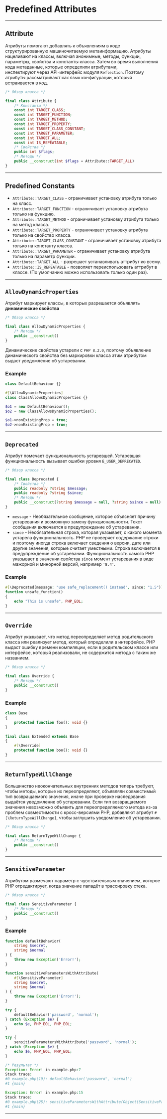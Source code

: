 # Predefined Attributes
***
## Attribute
Атрибуты помогают добавлять к объявлениям в коде структурированную машиночитаемую метаинформацию. Атрибуты нацеливают на классы, включая анонимные, методы, функции, параметры, свойства и константы класса. Затем во время выполнения кода метаданные, которые определили атрибутами, инспектируют через API-интерфейс модуля `Reflection`. Поэтому атрибуты рассматривают как язык конфигурации, который встраивается в код.
```php
/* Обзор класса */

final class Attribute {
	/* Константы */
	const int TARGET_CLASS;
	const int TARGET_FUNCTION;
	const int TARGET_METHOD;
	const int TARGET_PROPERTY;
	const int TARGET_CLASS_CONSTANT;
	const int TARGET_PARAMETER;
	const int TARGET_ALL;
	const int IS_REPEATABLE;
	/* Свойства */
	public int $flags;
	/* Методы */
	public __construct(int $flags = Attribute::TARGET_ALL)
}
```
***
## Predefined Constants
- `Attribute::TARGET_CLASS` - ограничивает установку атрибута только на класс.
- `Attribute::TARGET_FUNCTION` - ограничивает установку атрибута только на функцию.
- `Attribute::TARGET_METHOD` - ограничивает установку атрибута только на метод класса.
- `Attribute::TARGET_PROPERTY` - ограничивает установку атрибута только на свойство класса.
- `Attribute::TARGET_CLASS_CONSTANT` - ограничивает установку атрибута только на константу класса.
- `Attribute::TARGET_PARAMETER` - ограничивает установку атрибута только на параметр функции.
- `Attribute::TARGET_ALL` - разрешает устанавливать аттрибут ко всему.
- `Attribute::IS_REPEATABLE` - позволяет переиспользовать аттрибут в классе. (По умолчанию можно использовать только один раз).
***
## `AllowDynamicProperties`
Атрибут маркирует классы, в которых разрешается объявлять **динамические свойства**
```php
/* Обзор класса */

final class AllowDynamicProperties {
	/* Методы */
	public __construct()
}
```
Динамические свойства устарели с `PHP 8.2.0`, поэтому объявление динамического свойства без маркировки класса этим атрибутом выдаст уведомление об устаревании.
### Example
```php
class DefaultBehaviour {}

#[\AllowDynamicProperties]
class ClassAllowsDynamicProperties {}

$o1 = new DefaultBehaviour();
$o2 = new ClassAllowsDynamicProperties();

$o1->nonExistingProp = true;
$o2->nonExistingProp = true;
```
***
## `Deprecated`
Атрибут помечает функциональность устаревшей. Устаревшая функциональность вызывает ошибки уровня `E_USER_DEPRECATED`.
```php
/* Обзор класса */

final class Deprecated {
	/* Свойства */
	public readonly ?string $message;
	public readonly ?string $since;
	/* Методы */
	public __construct(?string $message = null, ?string $since = null)
}
```
- `message` - Необязательное сообщение, которое объясняет причину устаревания и возможную замену функциональности. Текст сообщения включается в предупреждение об устаревании.
- `since` - Необязательная строка, которая указывает, с какого момента устарела функциональность. PHP не проверяет содержание строки и поэтому иногда строка включает сведения о версии, дате или другие значения, которые считает уместными. Строка включается в предупреждение об устаревании. Функциональность самого PHP указывает в значении свойства `since` момент устаревания в виде мажорной и минорной версий, например `'8.4'`.
### Example
```php
#[\Deprecated(message: "use safe_replacement() instead", since: "1.5")]  
function unsafe_function()  
{  
	echo "This is unsafe", PHP_EOL;  
}
```
***
## `Override`
Атрибут указывает, что метод переопределяет метод родительского класса или реализует метод, который определили в интерфейсе.
PHP выдаст ошибку времени компиляции, если в родительском классе или интерфейсе, который реализовали, не содержится метода с таким же названием.
```php
/* Обзор класса */

final class Override {
	/* Методы */
	public __construct()
}
```
### Example
```php
class Base  
{  
	protected function foo(): void {}  
}  
  
final class Extended extends Base  
{  
	#[\Override]  
	protected function boo(): void {}  
}
```
***
## `ReturnTypeWillChange`
Большинство неокончательных внутренних методов теперь требуют, чтобы методы, которые их переопределяют, объявляли совместимый тип возвращаемого значения, иначе при проверке наследования выдаётся уведомление об устаревании. Если тип возвращаемого значения невозможно объявить для переопределяемого метода из-за проблем совместимости с кросс-версиями PHP, добавляют атрибут `#[\ReturnTypeWillChange]`, чтобы заглушить уведомление об устаревании.
```php
/* Обзор класса */

final class ReturnTypeWillChange {
	/* Методы */
	public __construct()
}
```
***
## `SensitiveParameter`
Атрибутом размечают параметр с чувствительным значением, которое PHP отредактирует, когда значение пападёт в трассировку стека.
```php
/* Обзор класса */

final class SensitiveParameter {
	/* Методы */
	public __construct()
}
```
### Example
```php
function defaultBehavior(
    string $secret,
    string $normal
) {
    throw new Exception('Error!');
}

function sensitiveParametersWithAttribute(
    #[\SensitiveParameter]
    string $secret,
    string $normal
) {
    throw new Exception('Error!');
}

try {
    defaultBehavior('password', 'normal');
} catch (Exception $e) {
    echo $e, PHP_EOL, PHP_EOL;
}

try {
    sensitiveParametersWithAttribute('password', 'normal');
} catch (Exception $e) {
    echo $e, PHP_EOL, PHP_EOL;
}

/* Результат */
Exception: Error! in example.php:7
Stack trace:
#0 example.php(19): defaultBehavior('password', 'normal')
#1 {main}

Exception: Error! in example.php:15
Stack trace:
#0 example.php(25): sensitiveParametersWithAttribute(Object(SensitiveParameterValue), 'normal')
#1 {main}
```
***
